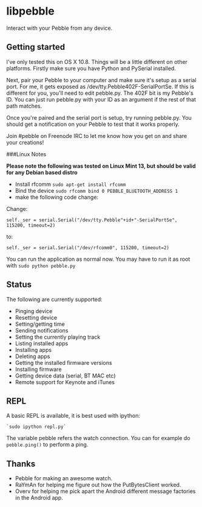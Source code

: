 libpebble
=========

Interact with your Pebble from any device.

Getting started
---------------

I've only tested this on OS X 10.8. Things will be a little different on other platforms. Firstly make sure you have Python and PySerial installed.

Next, pair your Pebble to your computer and make sure it's setup as a serial port. For me, it gets exposed as /dev/tty.Pebble402F-SerialPortSe. If this is different for you, you'll need to edit pebble.py. The 402F bit is my Pebble's ID. You can just run pebble.py with your ID as an argument if the rest of that path matches.

Once you're paired and the serial port is setup, try running pebble.py. You should get a notification on your Pebble to test that it works properly.

Join #pebble on Freenode IRC to let me know how you get on and share your creations!

###Linux Notes

**Please note the following was tested on Linux Mint 13, but should be valid for any Debian based distro**

 * Install rfcomm `sudo apt-get install rfcomm`
 * Bind the device `sudo rfcomm bind 0 PEBBLE_BLUETOOTH_ADDRESS 1`
 * make the following code change:

Change:

    self._ser = serial.Serial("/dev/tty.Pebble"+id+"-SerialPortSe", 115200, timeout=2)

to: 

    self._ser = serial.Serial("/dev/rfcomm0", 115200, timeout=2)

You can run the application as normal now.  You may have to run it as root with `sudo python pebble.py`

Status
------

The following are currently supported:

* Pinging device
* Resetting device
* Setting/getting time
* Sending notifications
* Setting the currently playing track
* Listing installed apps
* Installing apps
* Deleting apps
* Getting the installed firmware versions
* Installing firmware
* Getting device data (serial, BT MAC etc)
* Remote support for Keynote and iTunes

REPL
----

A basic REPL is available, it is best used with ipython:

    `sudo ipython repl.py`

The variable pebble refers the watch connection.  You can for example do `pebble.ping()` to perform a ping.

Thanks
------

* Pebble for making an awesome watch.
* RaYmAn for helping me figure out how the PutBytesClient worked.
* Overv for helping me pick apart the Android different message factories in the Android app.
